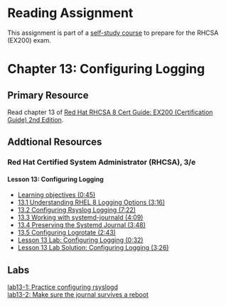 # Reading Assignment
This assignment is part of a [self-study course](../README.md) to prepare for the RHCSA (EX200) exam.
# Chapter 13: Configuring Logging

## Primary Resource
Read chapter 13 of [Red Hat RHCSA 8 Cert Guide: EX200 (Certification Guide) 2nd Edition](https://www.amazon.com/Red-RHCSA-Cert-Guide-Certification/dp/0137341628/).
## Addtional Resources

### Red Hat Certified System Administrator (RHCSA), 3/e

#### Lesson 13: Configuring Logging
- [Learning objectives (0:45)](https://learning.oreilly.com/videos/red-hat-certified/9780135656495/9780135656495-RCSA_02_13_00)
- [13.1 Understanding RHEL 8 Logging Options (3:16)](https://learning.oreilly.com/videos/red-hat-certified/9780135656495/9780135656495-RCSA_02_13_01)
- [13.2 Configuring Rsyslog Logging (7:22)](https://learning.oreilly.com/videos/red-hat-certified/9780135656495/9780135656495-RCSA_02_13_02)
- [13.3 Working with systemd-journald (4:09)](https://learning.oreilly.com/videos/red-hat-certified/9780135656495/9780135656495-RCSA_02_13_03)
- [13.4 Preserving the Systemd Journal (3:48)](https://learning.oreilly.com/videos/red-hat-certified/9780135656495/9780135656495-RCSA_02_13_04)
- [13.5 Configuring Logrotate (2:43)](https://learning.oreilly.com/videos/red-hat-certified/9780135656495/9780135656495-RCSA_02_13_05)
- [Lesson 13 Lab: Configuring Logging (0:32)](https://learning.oreilly.com/videos/red-hat-certified/9780135656495/9780135656495-RCSA_02_13_06)
- [Lesson 13 Lab Solution: Configuring Logging (3:26)](https://learning.oreilly.com/videos/red-hat-certified/9780135656495/9780135656495-RCSA_02_13_07)

## Labs
[lab13-1: Practice configuring rsyslogd](lab13-1.md)</br>
[lab13-2: Make sure the journal survives a reboot](lab13-2.md)</br>
